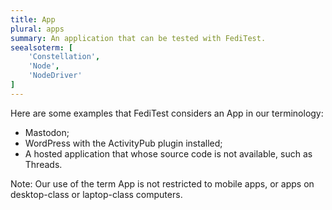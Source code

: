 ```yaml
---
title: App
plural: apps
summary: An application that can be tested with FediTest.
seealsoterm: [
    'Constellation',
    'Node',
    'NodeDriver'
]
---
```


Here are some examples that FediTest considers an App in our terminology:

* Mastodon;
* WordPress with the ActivityPub plugin installed;
* A hosted application that whose source code is not available, such as Threads.

Note: Our use of the term App is not restricted to mobile apps, or apps on desktop-class
or laptop-class computers.
